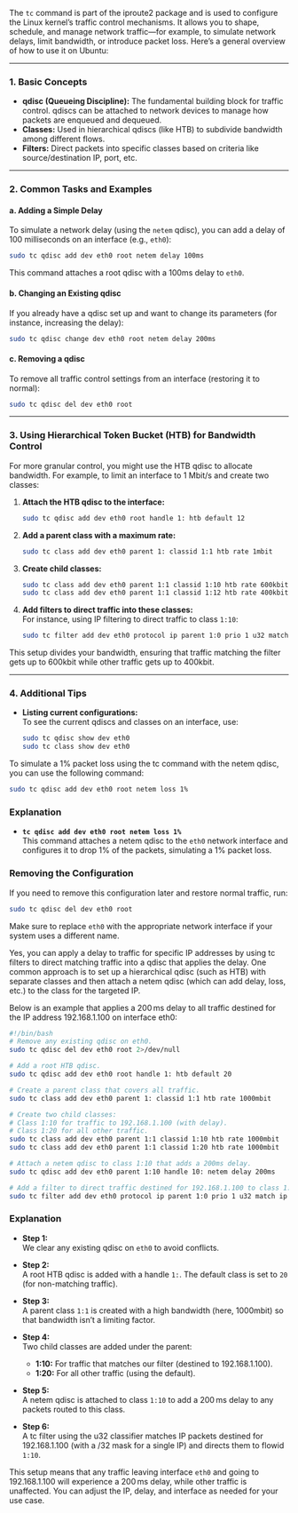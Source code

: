 The `tc` command is part of the iproute2 package and is used to configure the Linux kernel’s traffic control mechanisms. It allows you to shape, schedule, and manage network traffic—for example, to simulate network delays, limit bandwidth, or introduce packet loss. Here’s a general overview of how to use it on Ubuntu:

---

### 1. **Basic Concepts**

- **qdisc (Queueing Discipline):** The fundamental building block for traffic control. qdiscs can be attached to network devices to manage how packets are enqueued and dequeued.
- **Classes:** Used in hierarchical qdiscs (like HTB) to subdivide bandwidth among different flows.
- **Filters:** Direct packets into specific classes based on criteria like source/destination IP, port, etc.

---

### 2. **Common Tasks and Examples**

#### **a. Adding a Simple Delay**

To simulate a network delay (using the `netem` qdisc), you can add a delay of 100 milliseconds on an interface (e.g., `eth0`):

```bash
sudo tc qdisc add dev eth0 root netem delay 100ms
```

This command attaches a root qdisc with a 100ms delay to `eth0`.

#### **b. Changing an Existing qdisc**

If you already have a qdisc set up and want to change its parameters (for instance, increasing the delay):

```bash
sudo tc qdisc change dev eth0 root netem delay 200ms
```

#### **c. Removing a qdisc**

To remove all traffic control settings from an interface (restoring it to normal):

```bash
sudo tc qdisc del dev eth0 root
```

---

### 3. **Using Hierarchical Token Bucket (HTB) for Bandwidth Control**

For more granular control, you might use the HTB qdisc to allocate bandwidth. For example, to limit an interface to 1 Mbit/s and create two classes:

1. **Attach the HTB qdisc to the interface:**

   ```bash
   sudo tc qdisc add dev eth0 root handle 1: htb default 12
   ```

2. **Add a parent class with a maximum rate:**

   ```bash
   sudo tc class add dev eth0 parent 1: classid 1:1 htb rate 1mbit
   ```

3. **Create child classes:**

   ```bash
   sudo tc class add dev eth0 parent 1:1 classid 1:10 htb rate 600kbit ceil 1mbit
   sudo tc class add dev eth0 parent 1:1 classid 1:12 htb rate 400kbit ceil 1mbit
   ```

4. **Add filters to direct traffic into these classes:**  
   For instance, using IP filtering to direct traffic to class `1:10`:

   ```bash
   sudo tc filter add dev eth0 protocol ip parent 1:0 prio 1 u32 match ip dst 192.168.1.100/32 flowid 1:10
   ```

This setup divides your bandwidth, ensuring that traffic matching the filter gets up to 600kbit while other traffic gets up to 400kbit.

---

### 4. **Additional Tips**

- **Listing current configurations:**  
  To see the current qdiscs and classes on an interface, use:

  ```bash
  sudo tc qdisc show dev eth0
  sudo tc class show dev eth0
  ```

To simulate a 1% packet loss using the tc command with the netem qdisc, you can use the following command:

```bash
sudo tc qdisc add dev eth0 root netem loss 1%
```

### Explanation

- **`tc qdisc add dev eth0 root netem loss 1%`**  
  This command attaches a netem qdisc to the `eth0` network interface and configures it to drop 1% of the packets, simulating a 1% packet loss.

### Removing the Configuration

If you need to remove this configuration later and restore normal traffic, run:

```bash
sudo tc qdisc del dev eth0 root
```

Make sure to replace `eth0` with the appropriate network interface if your system uses a different name.


Yes, you can apply a delay to traffic for specific IP addresses by using tc filters to direct matching traffic into a qdisc that applies the delay. One common approach is to set up a hierarchical qdisc (such as HTB) with separate classes and then attach a netem qdisc (which can add delay, loss, etc.) to the class for the targeted IP.

Below is an example that applies a 200 ms delay to all traffic destined for the IP address 192.168.1.100 on interface eth0:

```bash
#!/bin/bash
# Remove any existing qdisc on eth0.
sudo tc qdisc del dev eth0 root 2>/dev/null

# Add a root HTB qdisc.
sudo tc qdisc add dev eth0 root handle 1: htb default 20

# Create a parent class that covers all traffic.
sudo tc class add dev eth0 parent 1: classid 1:1 htb rate 1000mbit

# Create two child classes:
# Class 1:10 for traffic to 192.168.1.100 (with delay).
# Class 1:20 for all other traffic.
sudo tc class add dev eth0 parent 1:1 classid 1:10 htb rate 1000mbit
sudo tc class add dev eth0 parent 1:1 classid 1:20 htb rate 1000mbit

# Attach a netem qdisc to class 1:10 that adds a 200ms delay.
sudo tc qdisc add dev eth0 parent 1:10 handle 10: netem delay 200ms

# Add a filter to direct traffic destined for 192.168.1.100 to class 1:10.
sudo tc filter add dev eth0 protocol ip parent 1:0 prio 1 u32 match ip dst 192.168.1.100/32 flowid 1:10
```

### Explanation

- **Step 1:**  
  We clear any existing qdisc on `eth0` to avoid conflicts.

- **Step 2:**  
  A root HTB qdisc is added with a handle `1:`. The default class is set to `20` (for non-matching traffic).

- **Step 3:**  
  A parent class `1:1` is created with a high bandwidth (here, 1000mbit) so that bandwidth isn’t a limiting factor.

- **Step 4:**  
  Two child classes are added under the parent:
  - **1:10:** For traffic that matches our filter (destined to 192.168.1.100).
  - **1:20:** For all other traffic (using the default).
  
- **Step 5:**  
  A netem qdisc is attached to class `1:10` to add a 200 ms delay to any packets routed to this class.

- **Step 6:**  
  A tc filter using the u32 classifier matches IP packets destined for 192.168.1.100 (with a /32 mask for a single IP) and directs them to flowid `1:10`.

This setup means that any traffic leaving interface `eth0` and going to 192.168.1.100 will experience a 200 ms delay, while other traffic is unaffected. You can adjust the IP, delay, and interface as needed for your use case.